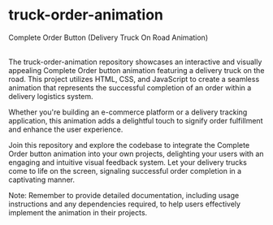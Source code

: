 # truck-order-animation
Complete Order Button (Delivery Truck On Road Animation)
<br><br>
<img src="https://github.com/shafiei/truck-order-animation/blob/main/Order-Button-to-Top-Down-View-Delivery-Truck-on-Road-Animation.gif?raw=true" alt="">
<p>
The truck-order-animation repository showcases an interactive and visually appealing Complete Order button animation featuring a delivery truck on the road. This project utilizes HTML, CSS, and JavaScript to create a seamless animation that represents the successful completion of an order within a delivery logistics system.

Whether you're building an e-commerce platform or a delivery tracking application, this animation adds a delightful touch to signify order fulfillment and enhance the user experience.

Join this repository and explore the codebase to integrate the Complete Order button animation into your own projects, delighting your users with an engaging and intuitive visual feedback system. Let your delivery trucks come to life on the screen, signaling successful order completion in a captivating manner.

Note: Remember to provide detailed documentation, including usage instructions and any dependencies required, to help users effectively implement the animation in their projects.
</p>
